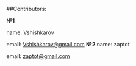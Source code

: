 ##Contributors:

**№1**

name: Vshishkarov

email: Vshishkarov@gmail.com
**№2**
name: zaptot

email: zaptot@gmail.com
